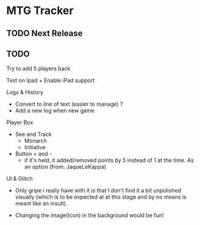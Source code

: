 # MTG Tracker

## TODO Next Release


## TODO

Try to add 5 players back

Test on Ipad + Enable iPad support

Logs & History
  - Convert to line of text (easier to manage) ?
  - Add a new log when new game

Player Box
 - See and Track
   - Monarch
   - Initiative
 - Button + and -
   - if it's held, it added/removed points by 5 instead of 1 at the time. As an option (from: JaqueLeKappa)

UI & Glitch
 - Only gripe i really have with it is that I don't find it a bit unpolished visually (which is to be expected at at this stage and by no means is meant like an insult).

- Changing the image(Icon) in the background would be fun!
